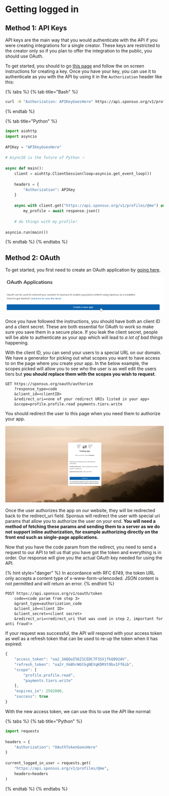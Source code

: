 # Getting logged in

## Method 1: API Keys

API keys are the main way that you would authenticate with the API if you were creating integrations for a single creator. These keys are restricted to the creator only so if you plan to offer the integration to the public, you should use OAuth.

To get started, you should to go [this page](https://sponsus.org/developers/keys) and follow the on screen instructions for creating a key. Once you have your key, you can use it to authenticate as you with the API by using it in the `Authorization` header like this:

{% tabs %}
{% tab title="Bash" %}
```bash
curl -H "Authorization: APIKeyGoesHere" https://api.sponsus.org/v1/profiles/@me
```
{% endtab %}

{% tab title="Python" %}
```python
import aiohttp
import asyncio

APIKey = "APIKeyGoesHere"

# AsyncIO is the future of Python ✨

async def main():
    client = aiohttp.ClientSession(loop=asyncio.get_event_loop())
    
    headers = {
        "Authorization": APIKey
    }
    
    async with client.get("https://api.sponsus.org/v1/profiles/@me") as response:
        my_profile = await response.json()
        
    # do things with my_profile!
    
asyncio.run(main())
```
{% endtab %}
{% endtabs %}

## Method 2: OAuth

To get started, you first need to create an OAuth application by [going here](https://sponsus.org/developers/oauth).

![](../.gitbook/assets/firefox_dgzkzi0gdi.png)

Once you have followed the instructions, you should have both an client ID and a client secret. These are both essential for OAuth to work so make sure you save them in a secure place. If you leak the client secret, people will be able to authenticate as your app which will lead to _a lot of bad things_ happening.

With the client ID, you can send your users to a special URL on our domain. We have a generator for picking out what scopes you want to have access to on the page where you create your app. In the below example, the scopes picked will allow you to see who the user is as well edit the users tiers but **you should replace them with the scopes you wish to request**.

```text
GET https://sponsus.org/oauth/authorize
    ?response_type=code
    &client_id=<clientID>
    &redirect_uri=<one of your redirect URIs listed in your app>
    &scope=profile.profile.read payments.tiers.write
```

You should redirect the user to this page when you need them to authorize your app.

![](../.gitbook/assets/firefox_b3kprbmqzv.png)

Once the user authorizes the app on our website, they will be redirected back to the redirect\_uri field. Sponsus will redirect the user with special uri params that allow you to authorize the user on your end. **You will need a method of fetching these params and sending them to a server as we do not support inline authorization, for example authorizing directly on the front end such as single-page applications.**

Now that you have the code param from the redirect, you need to send a request to our API to tell us that you have got the token and everything is in order. Our response will give you the actual OAuth key needed for using the API.

{% hint style="danger" %}
In accordance with RFC 6749, the token URL only accepts a content type of x-www-form-urlencoded. JSON content is not permitted and will return an error.
{% endhint %}

```text
POST https://api.sponsus.org/v1/oauth/token
    code=<code param from step 3>
    &grant_type=authorization_code
    &client_id=<client ID>
    &client_secret=<client secret>
    &redirect_uri=<redirect_uri that was used in step 2, important for anti fraud!>
```

If your request was successful, the API will respond with your access token as well as a refresh token that can be used to re-up the token when it has expired:

```javascript
{
    "access_token": "oa2_3AQQoI56Z1CEDC7F3SVjfkQ892AV",
    "refresh_token": "oa2r_Vm8hrWGtkgNEVqKDRVt9bv1Ff6ib",
    "scope": [
        "profile.profile.read",
        "payments.tiers.write"
    ],
    "expires_in": 2592000,
    "success": true
}
```

With the new access token, we can use this to use the API like normal:



{% tabs %}
{% tab title="Python" %}
```python
import requests

headers = {
    "Authorization": "OAuthTokenGoesHere"
}

current_logged_in_user = requests.get(
    "https://api.sponsus.org/v1/profiles/@me",
    headers=headers
)
```
{% endtab %}
{% endtabs %}

